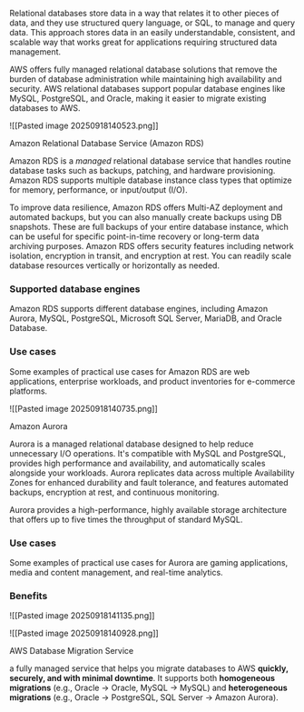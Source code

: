 
Relational databases store data in a way that relates it to other pieces of data, and they use structured query language, or SQL, to manage and query data. This approach stores data in an easily understandable, consistent, and scalable way that works great for applications requiring structured data management.

AWS offers fully managed relational database solutions that remove the burden of database administration while maintaining high availability and security. AWS relational databases support popular database engines like MySQL, PostgreSQL, and Oracle, making it easier to migrate existing databases to AWS.


![[Pasted image 20250918140523.png]]


Amazon Relational Database Service (Amazon RDS)

Amazon RDS is a _managed_ relational database service that handles routine database tasks such as backups, patching, and hardware provisioning. Amazon RDS supports multiple database instance class types that optimize for memory, performance, or input/output (I/O).

To improve data resilience, Amazon RDS offers Multi-AZ deployment and automated backups, but you can also manually create backups using DB snapshots. These are full backups of your entire database instance, which can be useful for specific point-in-time recovery or long-term data archiving purposes. Amazon RDS offers security features including network isolation, encryption in transit, and encryption at rest. You can readily scale database resources vertically or horizontally as needed.

### Supported database engines

Amazon RDS supports different database engines, including Amazon Aurora, MySQL, PostgreSQL, Microsoft SQL Server, MariaDB, and Oracle Database.

### Use cases

Some examples of practical use cases for Amazon RDS are web applications, enterprise workloads, and product inventories for e-commerce platforms.

![[Pasted image 20250918140735.png]]


Amazon Aurora

Aurora is a managed relational database designed to help reduce unnecessary I/O operations. It's compatible with MySQL and PostgreSQL, provides high performance and availability, and automatically scales alongside your workloads. Aurora replicates data across multiple Availability Zones for enhanced durability and fault tolerance, and features automated backups, encryption at rest, and continuous monitoring.

Aurora provides a high-performance, highly available storage architecture that offers up to five times the throughput of standard MySQL.
### Use cases

Some examples of practical use cases for Aurora are gaming applications, media and content management, and real-time analytics.

### Benefits
![[Pasted image 20250918141135.png]]

![[Pasted image 20250918140928.png]]

AWS Database Migration Service

a fully managed service that helps you migrate databases to AWS **quickly, securely, and with minimal downtime**. It supports both **homogeneous migrations** (e.g., Oracle → Oracle, MySQL → MySQL) and **heterogeneous migrations** (e.g., Oracle → PostgreSQL, SQL Server → Amazon Aurora).